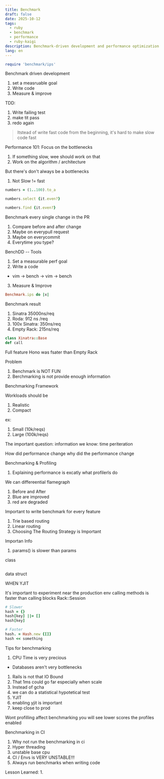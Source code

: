 ```yaml
---
title: Benchmark
draft: false
date: 2025-10-12
tags:
  - ruby
  - benchmark
  - performance
  - ruby-kaigi
description: Benchmark-driven development and performance optimization in Ruby
lang: en
---
```


```ruby
require 'benchmark/ips'
```

Benchmark driven development

1. set a measruable goal
2. Write code
3. Measure & improve

TDD:

1. Write failing test
2. make tit pass
3. redo again

> Itstead of write fast code from the beginning, it's hard to make slow code fast

Performance 101: Focus on the bottlenecks

1. If something slow, wee should work on that
2. Work on the algorithm / architecture

But there's don't always be a bottlenecks

1. Not Slow != fast

```ruby
numbers = (1..100).to_a

numbers.select {it.even?}

numbers.find {it.even?}
```

Benchmark every single change in the PR

1. Compare before and after change
2. Maybe on everypull request
3. Maybe on everycommit
4. Everytime you type?

BenchDD -- Tools

1. Set a measurable perf goal
2. Write a code
 * vim -> bench -> vim -> bench
3. Measure & Improve

```ruby
Benchmark.ips do |x|
```

Benchmark result

1. Sinatra 35000ns/req
2. Roda: 912 ns /req
3. 100x Sinatra: 350ns/req
4. Empty Rack: 215ns/req

```ruby
class Xinatra::Base
def call
```

Full feature Hono was fsater than Empty Rack

Problem

1. Benchmark is NOT FUN
2. Berchmarking is not provide enough information

Benchmarking Framework

Workloads should be

1. Realistic
2. Compact

ex:

1. Small (10k/reqs)
2. Large (100k/reqs)

The important question:
information we know: time periteration

How did performance change
why did the performance change

Benchmarking & Profiling

1. Explaining performance is excatly what profilerls do

We can differeential flamegraph

1. Before and After
 1. Blue are improved
 2. red are degraded

Important to write benchmark for every feature

1. Trie based routing
2. Linear routing
3. Choosing The Routing Strategy is Important

Importan Info

1. params() is slower than params

class

```
```

data
struct

WHEN YJIT

It's important to experiment near the production env
calling methods is faster than calling blocks
Rack::Session

```ruby
# Slower
hash = {}
hash[key] ||= []
hash[key]

# Faster
hash. = Hash.new {[]}
hash << something
```

Tips for benchmarking

1. CPU Time is very precious
 * Databases aren't very bottlenecks
 1. Rails is not that IO Bound
 2. That 1ms could go far especially when scale
2. Instead of gcha
 1. we can do a statistical hypotetical test
3. YJIT
 1. enabling yjit is important
 2. keep close to prod

Wont profilling affect benchmarking
you will see lower scores the profiles enabled

Benchmarking in CI

1. Why not run the benchmarking in ci
 1. Hyper threading
 2. unstable base cpu
 3. CI / Envs is VERY UNSTABLE!!!
 4. Always run benchmarks when writing code

Lesson Learned:
1.

